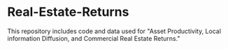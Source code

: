 # Real-Estate-Returns
This repository includes code and data used for "Asset Productivity, Local information Diffusion, and Commercial Real Estate Returns."
